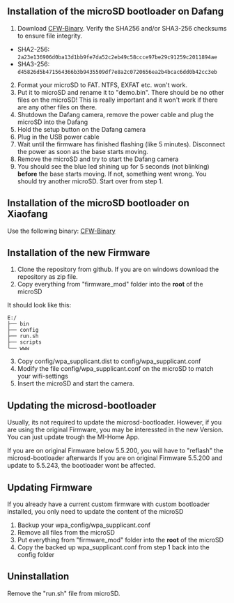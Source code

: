 ## Installation of the microSD bootloader on Dafang

1. Download [CFW-Binary](/hacks/cfw/cfw-1.3.bin). Verify the SHA256 and/or SHA3-256 checksums to ensure file integrity.
  - SHA2-256: `2a23e136906d0ba13d1bb9fe7da52c2eb49c58ccce97be29c91259c2011894ae`
  - SHA3-256: `d45826d5b471564366b3b9435509df7e8a2c0720656ea2b4bcac6dd0b42cc3eb`
2. Format your microSD to FAT. NTFS, EXFAT etc. won't work.
2. Put it to microSD and rename it to "demo.bin". There should be no other files on the microSD! This is really important and it won't work if there are any other files on there.
3. Shutdown the Dafang camera, remove the power cable and plug the microSD into the Dafang
3. Hold the setup button on the Dafang camera
4. Plug in the USB power cable
5. Wait until the firmware has finished flashing (like 5 minutes). Disconnect the power as soon as the base starts moving.
6. Remove the microSD and try to start the Dafang camera
7. You should see the blue led shining up for 5 seconds (not blinking) **before** the base starts moving. If not, something went wrong. You should try another microSD. Start over from step 1.


## Installation of the microSD bootloader on Xiaofang
Use the following binary:
[CFW-Binary](/hacks/cfw-xiaofang/cfw-1.0.bin)

## Installation of the new Firmware

1. Clone the repository from github. If you are on windows download the repository as zip file.
2. Copy everything from "firmware_mod" folder into the **root** of the microSD

It should look like this:
```
E:/
├── bin
├── config
├── run.sh
├── scripts
└── www

```

3. Copy config/wpa_supplicant.dist to config/wpa_supplicant.conf
4. Modify the file config/wpa_supplicant.conf on the microSD to match your wifi-settings
5. Insert the microSD and start the camera.

## Updating the microsd-bootloader

Usually, its not required to update the microsd-bootloader. However, if you are using the original Firmware, you may be interessted in the new Version.
You can just update trough the MI-Home App.

If you are on original Firmware below 5.5.200, you will have to "reflash" the microsd-bootloader afterwards
If you are on original Firmware 5.5.200 and update to 5.5.243, the bootloader wont be affected.


## Updating Firmware

If you already have a current custom firmware with custom bootloader installed, you only need to update the content of the microSD

1. Backup your wpa_config/wpa_supplicant.conf
2. Remove all files from the microSD
3. Put everything from "firmware_mod" folder into the **root** of the microSD
4. Copy the backed up wpa_supplicant.conf from step 1 back into the config folder

## Uninstallation

Remove the "run.sh" file from microSD.



